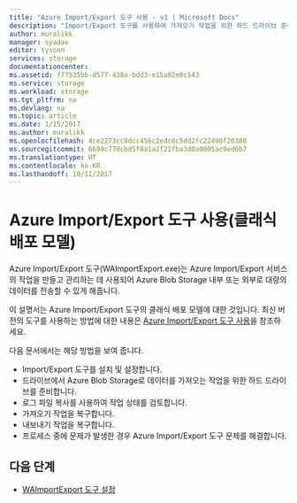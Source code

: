 ```yaml
---
title: "Azure Import/Export 도구 사용 - v1 | Microsoft Docs"
description: "Import/Export 도구를 사용하여 가져오기 작업을 위한 하드 드라이브 준비, 가져오기 작업 복구 또는 내보내기 작업 복구 방법을 알아봅니다."
author: muralikk
manager: syadav
editor: tysonn
services: storage
documentationcenter: 
ms.assetid: f77535bb-d577-438a-bdd3-e15a82e0c543
ms.service: storage
ms.workload: storage
ms.tgt_pltfrm: na
ms.devlang: na
ms.topic: article
ms.date: 1/15/2017
ms.author: muralikk
ms.openlocfilehash: 4ce2273cc0dcc456c2edc8c5dd2fc22496f20380
ms.sourcegitcommit: 6699c77dcbd5f8a1a2f21fba3d0a0005ac9ed6b7
ms.translationtype: HT
ms.contentlocale: ko-KR
ms.lasthandoff: 10/11/2017
---
```

# <a name="using-the-azure-importexport-tool-classic-deployment-model"></a>Azure Import/Export 도구 사용(클래식 배포 모델)

Azure Import/Export 도구(WAImportExport.exe)는 Azure Import/Export 서비스의 작업을 만들고 관리하는 데 사용되어 Azure Blob Storage 내부 또는 외부로 대량의 데이터를 전송할 수 있게 해줍니다.

이 설명서는 Azure Import/Export 도구의 클래식 배포 모델에 대한 것입니다. 최신 버전의 도구를 사용하는 방법에 대한 내용은 [Azure Import/Export 도구 사용](../storage-import-export-tool-how-to.md)을 참조하세요.

다음 문서에서는 해당 방법을 보여 줍니다.

- Import/Export 도구를 설치 및 설정합니다.
- 드라이브에서 Azure Blob Storage로 데이터를 가져오는 작업을 위한 하드 드라이브를 준비합니다.
- 로그 파일 복사를 사용하여 작업 상태를 검토합니다. 
- 가져오기 작업을 복구합니다. 
- 내보내기 작업을 복구합니다. 
- 프로세스 중에 문제가 발생한 경우 Azure Import/Export 도구 문제를 해결합니다. 

## <a name="next-steps"></a>다음 단계

* [WAImportExport 도구 설정](../storage-import-export-tool-how-to.md)